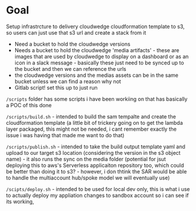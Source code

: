 # Goal

Setup infrastrcture to delivery cloudwedge cloudformation template to s3, so users can just use that s3 url and create a stack from it


- Need a bucket to hold the cloudwedge versions
- Needs a bucket to hold the cloudwedge 'media artifacts' - these are images that are used by cloudwedge to display on a dashboard or as an icon in a slack message - basically these just need to be synced up to the bucket and then we can reference the urls
- the cloudwedge versions and the medias assets can be in the same bucket unless we can find a reason why not
- Gitlab script! set this up to just run

`/scripts` folder has some scripts i have been workiing on that has basically a POC of this done

`/scripts/build.sh` - intended to build the sam tempalte and create the cloudformation template (a little bit of trickery going on to get the lambda layer packaged, this might not be needed, i cant remember exactly the issue i was having that made me want to do that)

`/scripts/publish.sh` - intended to take the build output template yaml and upload to our target s3 location (considering the version in the s3 object name) - it also runs the sync on the media folder (potential for jsut deploying this to aws's Serverless applicaiton repository too, which could be better than doing it to s3? - however, i don thtink the SAR would be able to handle the multiaccount hub/spoke model we will eventually use)

`/scipts/deploy.sh` - intended to be used for local dev only, this is what i use to actually deploy my appliation changes to sandbox account so i can see if its working,
